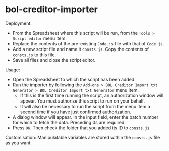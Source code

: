 # bol-creditor-importer

Deployment:
- From the Spreadsheet where this script will be run, from  the `Tools > Script editor` menu item.
- Replace the contents of the pre-existing `Code.js` file with that of `Code.js`.
- Add a new script file and name it  `consts.js`. Copy the contents of `consts.js` to this file.
- Save all files and close the script editor.

Usage:
- Open the Spreadsheet to which the script has been added.
- Run the importer by following the `Add-ons > BOL Creditor Import txt Generator > BOL Creditor Import txt Generator` menu item.
  - If this is the first time running the script, an authorization window will appear. You must authorise this script to run on your behalf.
  - It will also be necessary to run the script from the menu item a second time if you have just confirmed authorization.
- A dialog window will appear. In the input field, enter the batch number for which to fetch the data. Preceding 0s are required. 
- Press `OK`. Then check the folder that you added its ID to `consts.js`

Customisation:
Manipulatable variables are stored within the `consts.js` file as you want.

